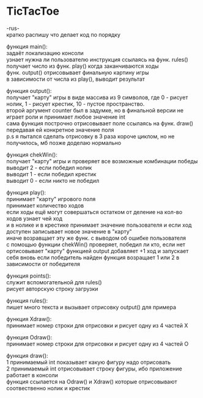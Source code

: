 # TicTacToe
-rus-  
кратко распишу что делает код по порядку

функция main():  
задаёт локализацию консоли  
узнает нужна ли пользователю инструкция ссылаясь на функ. rules()  
получает число из функ. play() когда заканчиваются ходы  
функ. output() отрисовывает финальную картину игры  
в зависимости от числа из play(), выводит результат  

функция output():  
получает "карту" игры в виде массива из 9 символов, где 0 - рисует нолик, 1 - рисует крестик, 10 - пустое пространство.  
второй аргумент counter был в задумке, но в финальной версии не играет роли и принимает любое значение int  
сама функция построчно отрисовывает поле ссылаясь на функ. draw() передавая ей конкретное значение поля  
p.s я пытался сделать отрисовку в 3 раза короче циклом, но не получилось, мб позже доделаю нормально  

функция chekWin():  
получает "карту" игры и проверяет все возможные комбинации победы
выводит 2 - если победил нолик  
выводит 1 - если победил крестик  
выводит 0 - если никто не победил  

функция play():  
принимает "карту" игрового поля  
принимает количество ходов  
если ходы ещё могут совершаться остатком от деление на кол-во ходов узнает чей ход  
и в нолике и в крестике принимает значение пользователя и если ход доступен записывает новое значение в "карту"  
иначе возравщает эту же функ. с выводом об ошибке пользователя  
с помощью функции chekWin() проверяет, победил ли кто, если нет ортисовывает "карту" функцией output
добавляет +1 ход и запускает себя вновь
если победитель найден функция возращает 1 или 2 в зависимости от победителя

функция points():  
служит вспомогательной для rules()  
рисует авторскую строку загрузки  

функция rules():  
пишет много текста и вызывает отрисовку output() для примера

функция Xdraw():  
принимает номер строки для отрисовки и рисует одну из 4 частей X  

функция Odraw():  
принимает номер строки для отрисовки и рисует одну из 4 частей O  

функция draw():  
1 принимаемый int показывает какую фигуру надо отрисовать  
2 принимаемый int отрисовывает строку фигуры, ибо приложение работает в консоли  
функция ссылается на Odraw() и Xdraw() которые отрисовывают соотвественно нолик и крестик  
